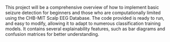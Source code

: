 This project will be a comprehensive overview of how to implement basic seizure detection for beginners and those who are computationally limited using the CHB-MIT Scalp EEG Database. The code provided is ready to run, and easy to modify, allowing it to adapt to numerous classification training models. It contains several explainability features, such as bar diagrams and confusion matrices for better understanding.
